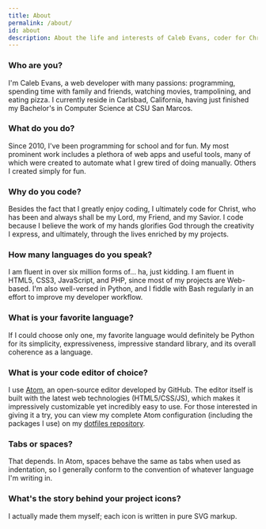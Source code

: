 ```yaml
---
title: About
permalink: /about/
id: about
description: About the life and interests of Caleb Evans, coder for Christ
---
```


### Who are you?

I'm Caleb Evans, a web developer with many passions: programming, spending time
with family and friends, watching movies, trampolining, and eating pizza. I
currently reside in Carlsbad, California, having just finished my Bachelor's in
Computer Science at CSU San Marcos.

### What do you do?

Since 2010, I've been programming for school and for fun. My most prominent work
includes a plethora of web apps and useful tools, many of which were created to
automate what I grew tired of doing manually. Others I created simply for fun.

### Why do you code?

Besides the fact that I greatly enjoy coding, I ultimately code for Christ, who
has been and always shall be my Lord, my Friend, and my Savior. I code because I
believe the work of my hands glorifies God through the creativity I express, and
ultimately, through the lives enriched by my projects.

### How many languages do you speak?

I am fluent in over six million forms of... ha, just kidding. I am fluent in
HTML5, CSS3, JavaScript, and PHP, since most of my projects are Web-based. I'm
also well-versed in Python, and I fiddle with Bash regularly in an effort to
improve my developer workflow.

### What is your favorite language?

If I could choose only one, my favorite language would definitely be Python for
its simplicity, expressiveness, impressive standard library, and its overall
coherence as a language.

### What is your code editor of choice?

I use [Atom][atom], an open-source editor developed by GitHub. The editor itself
is built with the latest web technologies (HTML5/CSS/JS), which makes it
impressively customizable yet incredibly easy to use. For those interested in
giving it a try, you can view my complete Atom configuration (including the
packages I use) on my [dotfiles repository][dotfiles].

[atom]: https://atom.io/
[dotfiles]: https://github.com/caleb531/dotfiles

### Tabs or spaces?

That depends. In Atom, spaces behave the same as tabs when used as indentation,
so I generally conform to the convention of whatever language I'm writing in.

### What's the story behind your project icons?

I actually made them myself; each icon is written in pure SVG markup.
